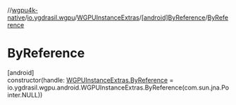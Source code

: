 //[wgpu4k-native](../../../../index.md)/[io.ygdrasil.wgpu](../../index.md)/[WGPUInstanceExtras](../index.md)/[[android]ByReference](index.md)/[ByReference](-by-reference.md)

# ByReference

[android]\
constructor(handle: [WGPUInstanceExtras.ByReference](../../../io.ygdrasil.wgpu.android/-w-g-p-u-instance-extras/-by-reference/index.md) = io.ygdrasil.wgpu.android.WGPUInstanceExtras.ByReference(com.sun.jna.Pointer.NULL))